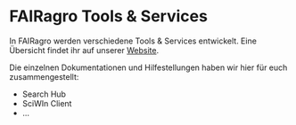 # FAIRagro Tools & Services

In FAIRagro werden verschiedene Tools & Services entwickelt.
Eine Übersicht findet ihr auf unserer [Website]().

Die einzelnen Dokumentationen und Hilfestellungen haben wir hier für euch zusammengestellt:

- Search Hub
- SciWIn Client
- ...